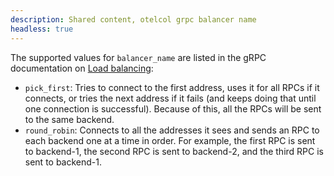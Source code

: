 ```yaml
---
description: Shared content, otelcol grpc balancer name
headless: true
---
```


The supported values for `balancer_name` are listed in the gRPC documentation on [Load balancing][]:
* `pick_first`: Tries to connect to the first address, uses it for all RPCs if it connects, or tries the next address if it fails (and keeps doing that until one connection is successful).
  Because of this, all the RPCs will be sent to the same backend.
* `round_robin`: Connects to all the addresses it sees and sends an RPC to each backend one at a time in order.
  For example, the first RPC is sent to backend-1, the second RPC is sent to backend-2, and the third RPC is sent to backend-1.

[Load balancing]: https://github.com/grpc/grpc-go/blob/master/examples/features/load_balancing/README.md#pick_first
